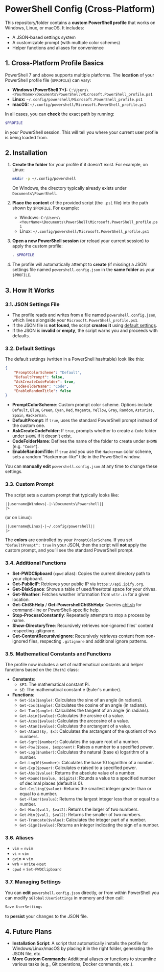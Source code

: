 # PowerShell Config (Cross-Platform)

This repository/folder contains a **custom PowerShell profile** that works on Windows, Linux, or macOS. It includes:

- A JSON-based settings system
- A customizable prompt (with multiple color schemes)
- Helper functions and aliases for convenience

## 1. Cross-Platform Profile Basics

PowerShell 7 and above supports multiple platforms. The **location** of your PowerShell profile file (`$PROFILE`) can vary:

- **Windows (PowerShell 7+):** `C:\Users\<YourName>\Documents\PowerShell\Microsoft.PowerShell_profile.ps1`
- **Linux:** `~/.config/powershell/Microsoft.PowerShell_profile.ps1`
- **macOS:** `~/.config/powershell/Microsoft.PowerShell_profile.ps1`

In all cases, you can **check** the exact path by running:
```powershell
$PROFILE
```
in your PowerShell session. This will tell you where your current user profile is being loaded from.

## 2. Installation

1. **Create the folder** for your profile if it doesn’t exist. For example, on Linux:
   ```bash
   mkdir -p ~/.config/powershell
   ```
   On Windows, the directory typically already exists under `Documents\PowerShell`.

2. **Place the content** of the provided script (the `.ps1` file) into the path shown by `$PROFILE`. For example:
   - Windows: `C:\Users\<YourName>\Documents\PowerShell\Microsoft.PowerShell_profile.ps1`
   - Linux: `~/.config/powershell/Microsoft.PowerShell_profile.ps1`
3. **Open a new PowerShell session** (or reload your current session) to apply the custom profile:
   ```powershell
   . $PROFILE
   ```
4. The profile will automatically attempt to **create** (if missing) a JSON settings file named `powershell.config.json` in the **same folder** as your `$PROFILE`.

## 3. How It Works

### 3.1. JSON Settings File

- The profile reads and writes from a file named `powershell.config.json`, which lives alongside your `Microsoft.PowerShell_profile.ps1`.
- If the JSON file is **not found**, the script **creates it** using [default settings](#default-settings).
- If the JSON is **invalid** or **empty**, the script warns you and proceeds with defaults.

### 3.2. Default Settings

The default settings (written in a PowerShell hashtable) look like this:

```json
{
    "PromptColorScheme": "Default",
    "DefaultPrompt": false,
    "AskCreateCodeFolder": true,
    "CodeFolderName": "Code",
    "EnableRandomTitle": false
}
```

- **PromptColorScheme**: Custom prompt color scheme. Options include `Default`, `Blue`, `Green`, `Cyan`, `Red`, `Magenta`, `Yellow`, `Gray`, `Random`, `Asturias`, `Spain`, `Hackerman`.
- **DefaultPrompt**: If `true`, uses the standard PowerShell prompt instead of the custom one.
- **AskCreateCodeFolder**: If `true`, prompts whether to create a `Code` folder under `$HOME` if it doesn’t exist.
- **CodeFolderName**: Defines the name of the folder to create under `$HOME` (e.g. `"Code"`).
- **EnableRandomTitle**: If `true` and you use the `Hackerman` color scheme, sets a random “Hackerman-like” title in the PowerShell window.

You can **manually edit** `powershell.config.json` at any time to change these settings.

### 3.3. Custom Prompt

The script sets a custom prompt that typically looks like:
```
||username@Windows|-|~\Documents\Powershell||
|>
```
(or on Linux):
```
||username@Linux|-|~/.config/powershell||
|>
```
The **colors** are controlled by your `PromptColorScheme`. If you set `"DefaultPrompt": true` in your JSON, then the script will **not** apply the custom prompt, and you’ll see the standard PowerShell prompt.

### 3.4. Additional Functions

- **Set-PWDClipboard** (`cpwd` alias): Copies the current directory path to your clipboard.
- **Get-PublicIP**: Retrieves your public IP via `https://api.ipify.org`.
- **Get-DiskSpace**: Shows a table of used/free/total space for your drives.
- **Get-Weather**: Fetches weather information from `wttr.in` for a given location.
- **Get-ChtShHelp** / **Get-PowershellChtShHelp**: Queries [cht.sh](https://cht.sh) for command-line or PowerShell-specific help.
- **Stop-ProcessConstantly**: Repeatedly attempts to stop a process by name.
- **Show-DirectoryTree**: Recursively retrieves non-ignored files' content respecting .gitignore.
- **Get-ContentRecursiveIgnore**: Recursively retrieves content from non-ignored files, respecting `.gitignore` and additional ignore patterns.

### 3.5. Mathematical Constants and Functions

The profile now includes a set of mathematical constants and helper functions based on the `[Math]` class:

- **Constants**:
    - `$PI`: The mathematical constant Pi.
    - `$E`: The mathematical constant e (Euler's number).
- **Functions**:
    - `Get-Sin($angle)`: Calculates the sine of an angle (in radians).
    - `Get-Cos($angle)`: Calculates the cosine of an angle (in radians).
    - `Get-Tan($angle)`: Calculates the tangent of an angle (in radians).
    - `Get-Asin($value)`: Calculates the arcsine of a value.
    - `Get-Acos($value)`: Calculates the arccosine of a value.
    - `Get-Atan($value)`: Calculates the arctangent of a value.
    - `Get-Atan2($y, $x)`: Calculates the arctangent of the quotient of two numbers.
    - `Get-Sqrt($number)`: Calculates the square root of a number.
    - `Get-Pow($base, $exponent)`: Raises a number to a specified power.
    - `Get-Log($number)`: Calculates the natural (base e) logarithm of a number.
    - `Get-Log10($number)`: Calculates the base 10 logarithm of a number.
    - `Get-Exp($power)`: Calculates e raised to a specified power.
    - `Get-Abs($value)`: Returns the absolute value of a number.
    - `Get-Round($value, $digits)`: Rounds a value to a specified number of decimal places (default is 0).
    - `Get-Ceiling($value)`: Returns the smallest integer greater than or equal to a number.
    - `Get-Floor($value)`: Returns the largest integer less than or equal to a number.
    - `Get-Max($val1, $val2)`: Returns the larger of two numbers.
    - `Get-Min($val1, $val2)`: Returns the smaller of two numbers.
    - `Get-Truncate($value)`: Calculates the integer part of a number.
    - `Get-Sign($value)`: Returns an integer indicating the sign of a number.

### 3.6. Aliases

- `vim` = `nvim`
- `vi` = `vim`
- `gvim` = `vim`
- `wrh` = `Write-Host`
- `cpwd` = `Set-PWDClipboard`

### 3.7. Managing Settings

You can **edit** `powershell.config.json` directly, or from within PowerShell you can modify `$Global:UserSettings` in memory and then call:
```powershell
Save-UserSettings
```
to **persist** your changes to the JSON file.

## 4. Future Plans

- **Installation Script**: A script that automatically installs the profile for Windows/Linux/macOS by placing it in the right folder, generating the JSON file, etc.
- **More Custom Commands**: Additional aliases or functions to streamline various tasks (e.g., Git operations, Docker commands, etc.).